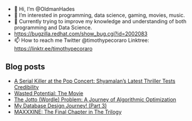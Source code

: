 - 👋 Hi, I’m @OldmanHades
- 👀 I’m interested in programming, data science, gaming, movies, music.
- 🌱 Currently trying to improve my knowledge and understanding of both programming and Data Science.
- https://bugzilla.redhat.com/show_bug.cgi?id=2002083
- 📫 How to reach me Twitter @timothypecoraro
Linktree: https://linktr.ee/timothypecoraro

## Blog posts
<!-- BLOG-POST-LIST:START -->
- [A Serial Killer at the Pop Concert: Shyamalan’s Latest Thriller Tests Credibility](https://medium.com/@timothypecoraro/a-serial-killer-at-the-pop-concert-shyamalans-latest-thriller-tests-credibility-0b2e70b0cf6c?source=rss-5097f5c9b801------2)
- [Wasted Potential: The Movie](https://medium.com/@timothypecoraro/wasted-potential-the-movie-6afa748e1d9e?source=rss-5097f5c9b801------2)
- [The Jotto &lpar;Wordle&rpar; Problem: A Journey of Algorithmic Optimization](https://medium.com/@timothypecoraro/the-jotto-wordle-problem-a-journey-of-algorithmic-optimization-eb1ce6f62a0f?source=rss-5097f5c9b801------2)
- [My Database Design Journey! &lpar;Part 3&rpar;](https://medium.com/@timothypecoraro/my-database-design-journey-part-3-9e49cdf775fa?source=rss-5097f5c9b801------2)
- [MAXXXINE: The Final Chapter in The Trilogy](https://medium.com/@timothypecoraro/maxxxine-the-final-chapter-in-the-trilogy-95881b08315f?source=rss-5097f5c9b801------2)
<!-- BLOG-POST-LIST:END -->
